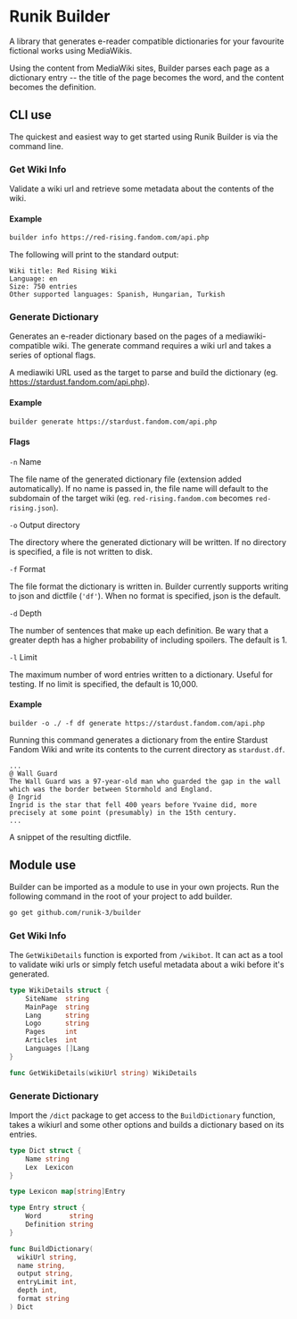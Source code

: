 # Runik Builder

A library that generates e-reader compatible dictionaries for your favourite fictional works using MediaWikis.

Using the content from MediaWiki sites, Builder parses each page as a dictionary entry -- the title of the page becomes the word, and the content becomes the definition. 

## CLI use

The quickest and easiest way to get started using Runik Builder is via the command line.

### Get Wiki Info

Validate a wiki url and retrieve some metadata about the contents of the wiki.

#### Example

```bash
builder info https://red-rising.fandom.com/api.php
```

The following will print to the standard output:

```
Wiki title: Red Rising Wiki
Language: en
Size: 750 entries
Other supported languages: Spanish, Hungarian, Turkish
```

### Generate Dictionary

Generates an e-reader dictionary based on the pages of a mediawiki-compatible wiki. The generate command requires a wiki url and takes a series of optional flags.

A mediawiki URL used as the target to parse and build the dictionary (eg. https://stardust.fandom.com/api.php).

#### Example

```bash
builder generate https://stardust.fandom.com/api.php
```

#### Flags

`-n` Name

The file name of the generated dictionary file (extension added automatically). If no name is passed in, the file name will default to the subdomain of the target wiki (eg. `red-rising.fandom.com` becomes `red-rising.json`).

`-o` Output directory

The directory where the generated dictionary will be written. If no directory is specified, a file is not written to disk.

`-f` Format

The file format the dictionary is written in. Builder currently supports writing to json and dictfile (`'df'`). When no format is specified, json is the default.

`-d` Depth

The number of sentences that make up each definition. Be wary that a greater depth has a higher probability of including spoilers. The default is 1.

`-l` Limit

The maximum number of word entries written to a dictionary. Useful for testing. If no limit is specified, the default is 10,000.

#### Example

```
builder -o ./ -f df generate https://stardust.fandom.com/api.php
```

Running this command generates a dictionary from the entire Stardust Fandom Wiki and write its contents to the current directory as `stardust.df`.

```
...
@ Wall Guard
The Wall Guard was a 97-year-old man who guarded the gap in the wall which was the border between Stormhold and England.
@ Ingrid
Ingrid is the star that fell 400 years before Yvaine did, more precisely at some point (presumably) in the 15th century.
...
```

A snippet of the resulting dictfile.

## Module use

Builder can be imported as a module to use in your own projects. Run the following command in the root of your project to add builder.

```bash
go get github.com/runik-3/builder
```

### Get Wiki Info

The `GetWikiDetails` function is exported from `/wikibot`. It can act as a tool to validate wiki urls or simply fetch useful metadata about a wiki before it's generated.

```go
type WikiDetails struct {
	SiteName  string
	MainPage  string
	Lang      string
	Logo      string
	Pages     int
	Articles  int
	Languages []Lang
}

func GetWikiDetails(wikiUrl string) WikiDetails
```

### Generate Dictionary

Import the `/dict` package to get access to the `BuildDictionary` function, takes a wikiurl and some other options and builds a dictionary based on its entries.

```go
type Dict struct {
	Name string
	Lex  Lexicon
}

type Lexicon map[string]Entry

type Entry struct {
	Word       string
	Definition string
}

func BuildDictionary(
  wikiUrl string,
  name string,
  output string,
  entryLimit int,
  depth int,
  format string
) Dict
```
